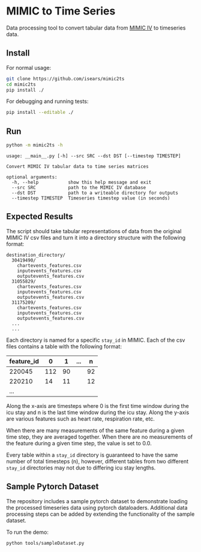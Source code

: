 # MIMIC to Time Series

Data processing tool to convert tabular data from [MIMIC IV](https://mimic.mit.edu/docs/) to timeseries data.

## Install

For normal usage:
```bash
git clone https://github.com/isears/mimic2ts
cd mimic2ts
pip install ./
```

For debugging and running tests:
```bash
pip install --editable ./
```

## Run

```bash
python -m mimic2ts -h
```
```
usage: __main__.py [-h] --src SRC --dst DST [--timestep TIMESTEP]

Convert MIMIC IV tabular data to time series matrices

optional arguments:
  -h, --help           show this help message and exit
  --src SRC            path to the MIMIC IV database
  --dst DST            path to a writeable directory for outputs
  --timestep TIMESTEP  Timeseries timestep value (in seconds)
```

## Expected Results

The script should take tabular representations of data from the original MIMIC IV csv files and turn it into a directory structure with the following format:

```
destination_directory/
  30419490/
    chartevents_features.csv
    inputevents_features.csv
    outputevents_features.csv
  31055829/
    chartevents_features.csv
    inputevents_features.csv
    outputevents_features.csv
  31175209/
    chartevents_features.csv
    inputevents_features.csv
    outputevents_features.csv
  ...
  ...
```

Each directory is named for a specific `stay_id` in MIMIC. Each of the csv files contains a table with the following format:

| feature_id | 0   | 1  | ... | n  |
|------------|-----|----|-----|----|
| 220045     | 112 | 90 |     | 92 |
| 220210     | 14  | 11 |     | 12 |
| ...        |     |    |     |    |

Along the x-axis are timesteps where 0 is the first time window during the icu stay and n is the last time window during the icu stay. Along the y-axis are various features such as heart rate, respiration rate, etc.

When there are many measurements of the same feature during a given time step, they are averaged together. When there are no measurements of the feature during a given time step, the value is set to 0.0.

Every table within a `stay_id` directory is guaranteed to have the same number of total timesteps (n), however, different tables from two different `stay_id` directories may not due to differing icu stay lengths.

## Sample Pytorch Dataset

The repository includes a sample pytorch dataset to demonstrate loading the processed timeseries data using pytorch dataloaders. Additional data processing steps can be added by extending the functionality of the sample dataset.

To run the demo:
```bash
python tools/sampleDataset.py
```